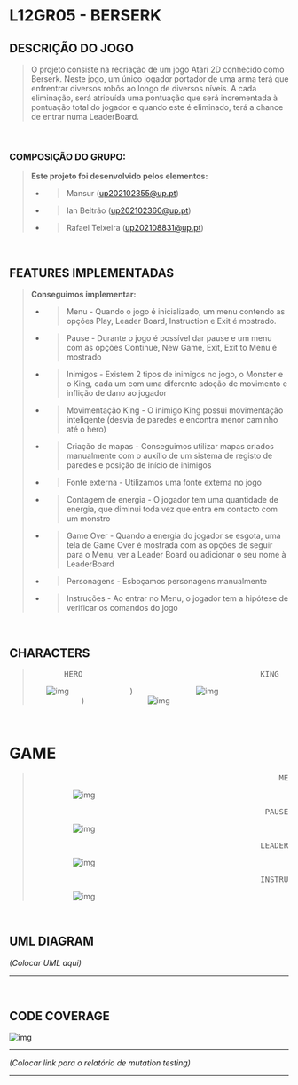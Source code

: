 # L12GR05 - BERSERK

## DESCRIÇÃO DO JOGO
> 
> O projeto consiste na recriação de um jogo Atari 2D conhecido como Berserk. Neste jogo, um único jogador portador de uma arma terá que enfrentrar diversos robôs ao longo de diversos níveis.
> A cada eliminação, será atribuída uma pontuação que será incrementada à pontuação total do jogador e quando este é eliminado, terá a chance de entrar numa LeaderBoard.
> 
&nbsp;

### COMPOSIÇÃO DO GRUPO:
> 
> **Este projeto foi desenvolvido pelos elementos:**
> - > Mansur (up202102355@up.pt)
> - > Ian Beltrão (up202102360@up.pt)
> - > Rafael Teixeira (up202108831@up.pt)
> 
&nbsp;

## FEATURES IMPLEMENTADAS
> 
> **Conseguimos implementar:**
>
> - > Menu - Quando o jogo é inicializado, um menu contendo as opções Play, Leader Board, Instruction e Exit é mostrado.
> - > Pause - Durante o jogo é possível dar pause e um menu com as opções Continue, New Game, Exit, Exit to Menu é mostrado 
> - > Inimigos - Existem 2 tipos de inimigos no jogo, o Monster e o King, cada um com uma diferente adoção de movimento e inflição de dano ao jogador
> - > Movimentação King - O inimigo King possui movimentação inteligente (desvia de paredes e encontra menor caminho até o hero)
> - > Criação de mapas - Conseguimos utilizar mapas criados manualmente com o auxílio de um sistema de registo de paredes e posição de início de inimigos
> - > Fonte externa - Utilizamos uma fonte externa no jogo
> - > Contagem de energia - O jogador tem uma quantidade de energia, que diminui toda vez que entra em contacto com um monstro
> - > Game Over - Quando a energia do jogador se esgota, uma tela de Game Over é mostrada com as opções de seguir para o Menu, ver a Leader Board ou adicionar o seu nome à LeaderBoard
> - > Personagens - Esboçamos personagens manualmente
> - > Instruções - Ao entrar no Menu, o jogador tem a hipótese de verificar os comandos do jogo
> 
&nbsp;

## CHARACTERS 
> <pre>       HERO                                      KING                                  MONSTER       </pre>       
>
> &nbsp;&nbsp;&nbsp;&nbsp;&nbsp;&nbsp; ![img](https://github.com/FEUP-LDTS-2022/project-l12gr05/blob/master/docs/Screenshots/Characters/HERO.png)&nbsp;&nbsp;&nbsp;&nbsp;&nbsp;&nbsp;&nbsp;&nbsp;&nbsp;&nbsp;&nbsp;&nbsp;&nbsp;&nbsp;&nbsp;&nbsp;&nbsp;&nbsp;&nbsp;&nbsp;&nbsp;&nbsp;&nbsp;&nbsp;&nbsp;&nbsp;&nbsp;&nbsp;)&nbsp;&nbsp;&nbsp;&nbsp;&nbsp;&nbsp;&nbsp;&nbsp;&nbsp;&nbsp;&nbsp;&nbsp;&nbsp;&nbsp;&nbsp;&nbsp;&nbsp;&nbsp;&nbsp;&nbsp;&nbsp;&nbsp;&nbsp;&nbsp;&nbsp;&nbsp;&nbsp;&nbsp;
> ![img](https://github.com/FEUP-LDTS-2022/project-l12gr05/blob/master/docs/Screenshots/Characters/KING.png)&nbsp;&nbsp;&nbsp;&nbsp;&nbsp;&nbsp;&nbsp;&nbsp;&nbsp;&nbsp;&nbsp;&nbsp;&nbsp;&nbsp;&nbsp;&nbsp;&nbsp;&nbsp;&nbsp;&nbsp;&nbsp;&nbsp;&nbsp;)&nbsp;&nbsp;&nbsp;&nbsp;&nbsp;&nbsp;&nbsp;&nbsp;&nbsp;&nbsp;&nbsp;&nbsp;&nbsp;&nbsp;&nbsp;&nbsp;&nbsp;&nbsp;&nbsp;&nbsp;&nbsp;&nbsp;&nbsp;&nbsp;&nbsp;&nbsp;&nbsp;&nbsp;
> ![img](https://github.com/FEUP-LDTS-2022/project-l12gr05/blob/master/docs/Screenshots/Characters/MONSTER.png)
> 
&nbsp;

# GAME
> <pre>                                                     MENU                                            </pre>      
> &nbsp;&nbsp;&nbsp;&nbsp;&nbsp;&nbsp;&nbsp;&nbsp;&nbsp;&nbsp;&nbsp;&nbsp;&nbsp;&nbsp;&nbsp;&nbsp;&nbsp;&nbsp; ![img](https://github.com/FEUP-LDTS-2022/project-l12gr05/blob/f9f76b0b3150cddd306c023bdc599f1e5d6f31b4/docs/Screenshots/Menu.png)
> <pre>                                                  PAUSE MENU                                         </pre>      
> &nbsp;&nbsp;&nbsp;&nbsp;&nbsp;&nbsp;&nbsp;&nbsp;&nbsp;&nbsp;&nbsp;&nbsp;&nbsp;&nbsp;&nbsp;&nbsp;&nbsp;&nbsp; ![img](https://github.com/FEUP-LDTS-2022/project-l12gr05/blob/master/docs/Screenshots/PauseMenu.png)
> <pre>                                                 LEADERBOARD                                         </pre>      
> &nbsp;&nbsp;&nbsp;&nbsp;&nbsp;&nbsp;&nbsp;&nbsp;&nbsp;&nbsp;&nbsp;&nbsp;&nbsp;&nbsp;&nbsp;&nbsp;&nbsp;&nbsp; ![img](https://github.com/FEUP-LDTS-2022/project-l12gr05/blob/master/docs/Screenshots/LeaderBoard.png)
> <pre>                                                 INSTRUCTIONS                                        </pre>      
> &nbsp;&nbsp;&nbsp;&nbsp;&nbsp;&nbsp;&nbsp;&nbsp;&nbsp;&nbsp;&nbsp;&nbsp;&nbsp;&nbsp;&nbsp;&nbsp;&nbsp;&nbsp; ![img](https://github.com/FEUP-LDTS-2022/project-l12gr05/blob/f9f76b0b3150cddd306c023bdc599f1e5d6f31b4/docs/Screenshots/Instructions.png)
>
&nbsp;

## UML DIAGRAM
_(Colocar UML aqui)_ </br>
___
&nbsp;

## CODE COVERAGE
![img](https://github.com/FEUP-LDTS-2022/project-l12gr05/blob/master/docs/Screenshots/CodeCoverage.png) </br>
___
_(Colocar link para  o relatório de mutation testing)_
___
